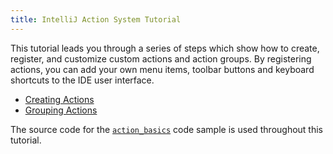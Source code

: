 ```yaml
---
title: IntelliJ Action System Tutorial
---
```

<!-- Copyright 2000-2020 JetBrains s.r.o. and other contributors. Use of this source code is governed by the Apache 2.0 license that can be found in the LICENSE file. -->

This tutorial leads you through a series of steps which show how to create, register, and customize custom actions and action groups.
By registering actions, you can add your own menu items, toolbar buttons and keyboard shortcuts to the IDE user interface.
* [Creating Actions](action_system/working_with_custom_actions.md)
* [Grouping Actions](action_system/grouping_action.md)


The source code for the [`action_basics`](https://github.com/JetBrains/intellij-sdk-code-samples/tree/master/action_basics) code sample is used throughout this tutorial.
